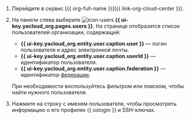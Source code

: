 1. Перейдите в сервис [{{ org-full-name }}]({{ link-org-cloud-center }}).

1. На панели слева выберите ![icon-users](../_assets/console-icons/person.svg) **{{ ui-key.yacloud_org.pages.users }}**. На странице отобразится список пользователей организации, содержащий:

    * **{{ ui-key.yacloud_org.entity.user.caption.user }}** — логин пользователя и адрес электронной почты.
    * **{{ ui-key.yacloud_org.entity.user.caption.userId }}** — идентификатор пользователя.
    * **{{ ui-key.yacloud_org.entity.user.caption.federation }}** — идентификатор [федерации](../organization/concepts/add-federation.md).
 
    При необходимости воспользуйтесь фильтром или поиском, чтобы найти нужного пользователя.

 1. Нажмите на строку с именем пользователя, чтобы просмотреть информацию о его профилях {{ oslogin }} и SSH-ключах.